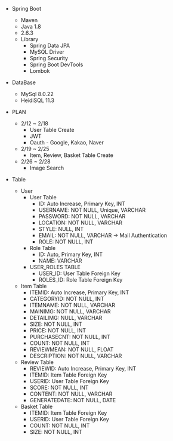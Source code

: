 * Spring Boot
  - Maven
  - Java 1.8
  - 2.6.3
  - Library
    - Spring Data JPA
    - MySQL Driver
    - Spring Security
    - Spring Boot DevTools
    - Lombok

* DataBase
  - MySql 8.0.22
  - HeidiSQL 11.3

* PLAN
  - 2/12 ~ 2/18
    - User Table Create
    - JWT
    - Oauth - Google, Kakao, Naver
  - 2/19 ~ 2/25
    - Item, Review, Basket Table Create
  - 2/26 ~ 2/28
    - Image Search

* Table
  - User
    - User Table
      - ID: Auto Increase, Primary Key, INT
      - USERNAME: NOT NULL, Unique, VARCHAR
      - PASSWORD: NOT NULL, VARCHAR
      - LOCATION: NOT NULL, VARCHAR
      - STYLE: NULL, INT
      - EMAIL: NOT NULL, VARCHAR -> Mail Authentication
      - ROLE: NOT NULL, INT
    - Role Table
      - ID: Auto, Primary Key, INT
      - NAME: VARCHAR
    - USER_ROLES TABLE
      - USER_ID: User Table Foreign Key
      - ROLES_ID: Role Table Foreign Key
  - Item Table
    - ITEMID: Auto Increase, Primary Key, INT
    - CATEGORYID: NOT NULL, INT
    - ITEMNAME: NOT NULL, VARCHAR
    - MAINIMG: NOT NULL, VARCHAR
    - DETAILIMG: NULL, VARCHAR
    - SIZE: NOT NULL, INT
    - PRICE: NOT NULL, INT
    - PURCHASECNT: NOT NULL, INT
    - COUNT: NOT NULL, INT
    - REVIEWMEAN: NOT NULL, FLOAT
    - DESCRIPTION: NOT NULL, VARCHAR
  - Review Table
    - REVIEWID: Auto Increase, Primary Key, INT
    - ITEMID: Item Table Foreign Key
    - USERID: User Table Foreign Key
    - SCORE: NOT NULL, INT
    - CONTENT: NOT NULL, VARCHAR
    - GENERATEDATE: NOT NULL, DATE
  - Basket Table
    - ITEMID: Item Table Foreign Key
    - USERID: User Table Foreign Key
    - COUNT: NOT NULL, INT
    - SIZE: NOT NULL, INT